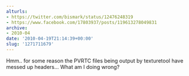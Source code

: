 ```yaml
---
alturls:
- https://twitter.com/bismark/status/12476248319
- https://www.facebook.com/17803937/posts/119613278049831
archive:
- 2010-04
date: '2010-04-19T21:14:39+00:00'
slug: '1271711679'
---
```


Hmm.. for some reason the PVRTC files being output by texturetool have messed up headers... What am I doing wrong?

